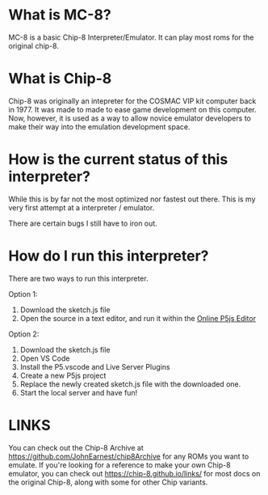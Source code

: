 # What is MC-8?
MC-8 is a basic Chip-8 Interpreter/Emulator. It can play most roms for the original chip-8.

# What is Chip-8
Chip-8 was originally an intepreter for the COSMAC VIP kit computer back in 1977. It was made to made to ease game development on this computer. Now, however, it is used as a way to allow novice emulator developers to make their way into the emulation development space.

# How is the current status of this interpreter?
While this is by far not the most optimized nor fastest out there. This is my very first attempt at a interpreter / emulator.

There are certain bugs I still have to iron out.

# How do I run this interpreter?

There are two ways to run this interpreter.

Option 1:

1. Download the sketch.js file
2. Open the source in a text editor, and run it within the [Online P5js Editor](https://editor.p5js.org/)

Option 2:

1. Download the sketch.js file
2. Open VS Code
3. Install the P5.vscode and Live Server Plugins
4. Create a new P5js project
5. Replace the newly created sketch.js file with the downloaded one.
6. Start the local server and have fun!

# LINKS
You can check out the Chip-8 Archive at https://github.com/JohnEarnest/chip8Archive for any ROMs you want to emulate.
If you're looking for a reference to make your own Chip-8 emulator, you can check out https://chip-8.github.io/links/ for most docs on the original Chip-8, along with some for other Chip variants.
